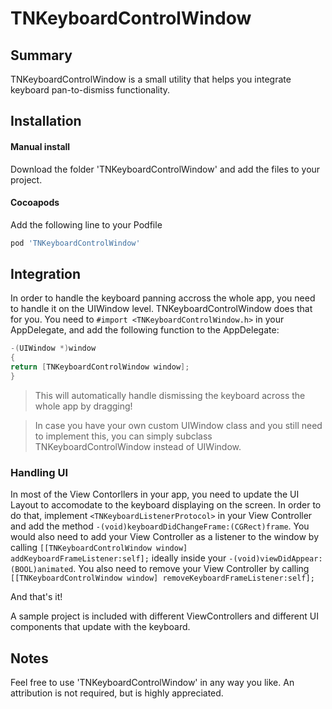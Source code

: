 
# TNKeyboardControlWindow

## Summary
TNKeyboardControlWindow is a small utility that helps you integrate keyboard pan-to-dismiss functionality.

## Installation

#### Manual install
Download the folder 'TNKeyboardControlWindow' and add the files to your project.

#### Cocoapods
Add the following line to your Podfile
```ruby
pod 'TNKeyboardControlWindow'
```

## Integration
In order to handle the keyboard panning accross the whole app, you need to handle it on the UIWindow level.
TNKeyboardControlWindow does that for you.
You need to `#import <TNKeyboardControlWindow.h>` in your AppDelegate, and add the following function to the AppDelegate:
```objective-c
-(UIWindow *)window
{
return [TNKeyboardControlWindow window];
}
```
> This will automatically handle dismissing the keyboard across the whole app by dragging!

> In case you have your own custom UIWindow class and you still need to implement this, you can simply subclass TNKeyboardControlWindow instead of UIWindow.

### Handling UI
In most of the View Contorllers in your app, you need to update the UI Layout to accomodate to the keyboard displaying on the screen.
In order to do that, implement `<TNKeyboardListenerProtocol>` in your View Controller and add the method `-(void)keyboardDidChangeFrame:(CGRect)frame`.
You would also need to add your View Controller as a listener to the window by calling 
`[[TNKeyboardControlWindow window] addKeyboardFrameListener:self];`
ideally inside your `-(void)viewDidAppear:(BOOL)animated`.
You also need to remove your View Controller by calling 
`[[TNKeyboardControlWindow window] removeKeyboardFrameListener:self];`

And that's it!

A sample project is included with different ViewControllers and different UI components that update with the keyboard.

## Notes

Feel free to use 'TNKeyboardControlWindow' in any way you like. An attribution is not required, but is highly appreciated.
